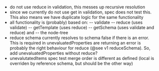 -   do not use reduce in validation, this messes up recursive resolution
-   since we currently do not use get in validation, spec does not test this. This also means we have duplicate logic for the same functionality
-   all functionality is (probably) based on:
    -- validate
    -- reduce (uses validate)
    -- getTemplate (uses reduce)
    -- getSchema (uses validate and reduce) and
    -- the node-tree
-   reduce schema currently resolves to schema false if there is an error. This is required in unevaluatedProperties are returning an error is probably the right behaviour for reduce (@see v1 reduceSchema). So, add unevaluatedProperties without reduce?
-   unevalutatedItems spec test merge order is different as defined (local is overriden by reference schema, but should be the other way)
